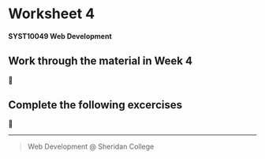 # Worksheet 4
#### SYST10049 Web Development

## Work through the material in Week 4

:construction:

## Complete the following excercises

:construction:







---

> Web Development @ Sheridan College
